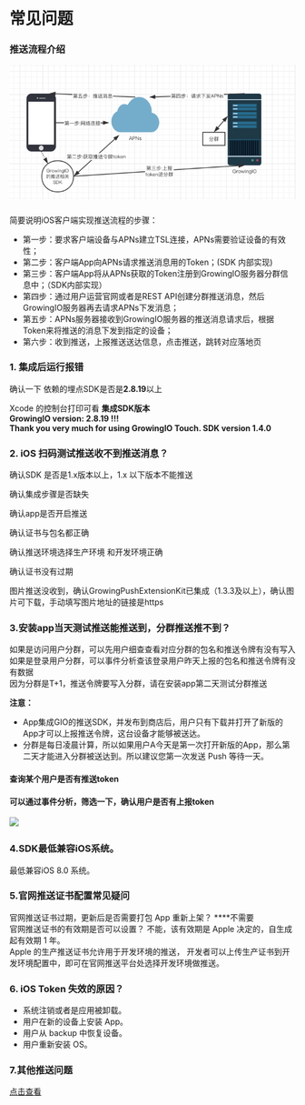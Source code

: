 # 常见问题

### 推送流程介绍 <a id="ios_1"></a>

![](../../../.gitbook/assets/image%20%28168%29.png)

###  <a id="ios_1"></a>

简要说明iOS客户端实现推送流程的步骤：

* 第一步：要求客户端设备与APNs建立TSL连接，APNs需要验证设备的有效性；
* 第二步：客户端App向APNs请求推送消息用的Token；\(SDK 内部实现\)
* 第三步：客户端App将从APNs获取的Token注册到GrowingIO服务器分群信息中；（SDK内部实现）
* 第四步：通过用户运营官网或者是REST API创建分群推送消息，然后GrowingIO服务器再去请求APNs下发消息；
* 第五步：APNs服务器接收到GrowingIO服务器的推送消息请求后，根据Token来将推送的消息下发到指定的设备；
* 第六步：收到推送，上报推送送达信息，点击推送，跳转对应落地页

### 1. 集成后运行报错 <a id="ios_1"></a>

确认一下 依赖的埋点SDK是否是**2.8.19**以上  
  
Xcode 的控制台打印可看 **集成SDK版本  
GrowingIO version: 2.8.19 !!!  
Thank you very much for using GrowingIO Touch. SDK version 1.4.0**

### 2. iOS 扫码测试推送收不到推送消息？ <a id="ios_1"></a>

确认SDK 是否是1.x版本以上，1.x 以下版本不能推送

确认集成步骤是否缺失

确认app是否开启推送

确认证书与包名都正确

确认推送环境选择生产环境 和开发环境正确

确认证书没有过期  
  
图片推送没收到，确认GrowingPushExtensionKit已集成（1.3.3及以上），确认图片可下载，手动填写图片地址的链接是https

### **3.安装app当天测试推送能推送到，分群推送推不到？**

如果是访问用户分群，可以先用户细查查看对应分群的包名和推送令牌有没有写入  
如果是登录用户分群，可以事件分析查该登录用户昨天上报的包名和推送令牌有没有数据  
因为分群是T+1，推送令牌要写入分群，请在安装app第二天测试分群推送

**注意：**

* App集成GIO的推送SDK，并发布到商店后，用户只有下载并打开了新版的App才可以上报推送令牌，这台设备才能够被送达。
* 分群是每日凌晨计算，所以如果用户A今天是第一次打开新版的App，那么第二天才能进入分群被送达到。所以建议您第一次发送 Push 等待一天。

#### 查询某个用户是否有推送token

#### 可以通过事件分析，筛选一下，确认用户是否有上报token

![](https://gblobscdn.gitbook.com/assets%2F-Lpwgem-x8KzhBglybzw%2F-M3zSOS-wxbLYblt7uEq%2F-M3zT-UNwL077cveAAcV%2Fimage.png?alt=media&token=8a2b2175-4b7f-4364-aaca-57c0544aa65b)

### **4.SDK最低兼容iOS系统。**

最低兼容iOS 8.0 系统。

### **5.官网推送证书配置常见疑问**

官网推送证书过期，更新后是否需要打包 App 重新上架？  ****不需要   
官网推送证书的有效期是否可以设置？ 不能，该有效期是 Apple 决定的，自生成起有效期 1 年。  
Apple 的生产推送证书允许用于开发环境的推送， 开发者可以上传生产证书到开发环境配置中，即可在官网推送平台处选择开发环境做推送。

### 6. **iOS Token 失效的原因？**

* 系统注销或者是应用被卸载。
* 用户在新的设备上安装 App。
* 用户从 backup 中恢复设备。
* 用户重新安装 OS。

### 7.其他推送问题

[点击查看](https://docs.growingio.com/mp/faq/push)  


  
  




